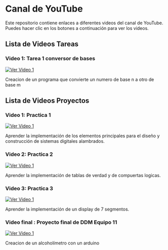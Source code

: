 # Canal de YouTube

Este repositorio contiene enlaces a diferentes videos del canal de YouTube. Puedes hacer clic en los botones a continuación para ver los videos.

## Lista de Videos Tareas

### Video 1: Tarea 1 conversor de bases 
[![Ver Video 1](https://parzibyte.me/blog/wp-content/uploads/2018/11/Logotipo-conversor-de-bases-numéricas.png)](https://youtu.be/c5vQQRzUKDE)

Creacion de un programa que convierte un numero de base n a otro de base m

## Lista de Videos Proyectos

### Video 1: Practica 1 
[![Ver Video 1](https://probotica.com.mx/cdn/shop/products/50PCS-The-new-K2665-2SK2665-TO-220-package_871ec6c3-5882-4dbc-bf58-57231e1e73ad_large.jpg?v=1532384932)](https://youtu.be/YzZvsKJaBw0)

Aprender la implementación de los elementos principales para el diseño y construcción de sistemas digitales alambrados.

### Video 2: Practica 2 
[![Ver Video 1](https://uelectronics.com/wp-content/uploads/2018/10/Led-10mm-Grande-V1.jpg)](https://youtu.be/KBUQLJQaJv8)

Aprender la implementación de tablas de verdad y de compuertas logicas.

### Video 3: Practica 3
[![Ver Video 1](https://hetpro-store.com/TUTORIALES/wp-content/uploads/2018/01/Display-7-segmentos-catodo-comun-1024x688.jpg)](https://youtu.be/bde1e2_bqGc)

Aprender la implementación de un display de 7 segmentos.


### Video final : Proyecto final de DDM Equipo 11
[![Ver Video 1](https://www.shutterstock.com/image-vector/driver-exhales-into-breathalyzer-testing-600nw-1927646714.jpg)]([https://youtu.be/bde1e2_bqGc](https://youtu.be/HLidSTpbbPk?si=xZmZmlLgsHpke8Y1))

Creacion de un alcoholímetro​ con un arduino 
